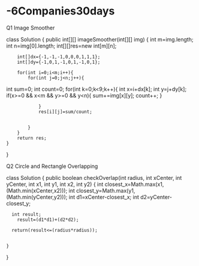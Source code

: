 # -6Companies30days
Q1 Image Smoother



class Solution {
    public int[][] imageSmoother(int[][] img) {
        int m=img.length;
        int n=img[0].length;
        int[][]res=new int[m][n];

        int[]dx={-1,-1,-1,0,0,0,1,1,1};
        int[]dy={-1,0,1,-1,0,1,-1,0,1};
        
        for(int i=0;i<m;i++){
            for(int j=0;j<n;j++){
int sum=0;
        int count=0;
                for(int k=0;k<9;k++){
                    int x=i+dx[k];
                    int y=j+dy[k];
                    if(x>=0 && x<m && y>=0 && y<n){
                    sum+=img[x][y];
                    count++;
                }
                
                }
                res[i][j]=sum/count;


            }
        }
        return res;
    }
}




Q2 Circle and Rectangle Overlapping

class Solution {
    public boolean checkOverlap(int radius, int xCenter, int yCenter, int x1, int y1, int x2, int y2) {
        int closest_x=Math.max(x1,(Math.min(xCenter,x2)));
        int closest_y=Math.max(y1,(Math.min(yCenter,y2)));
        int d1=xCenter-closest_x;
        int d2=yCenter-closest_y;
       


     
      int result;
        result=(d1*d1)+(d2*d2);
        
      return(result<=(radius*radius));
    

    }
}
